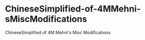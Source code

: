 # ChineseSimplified-of-4MMehni-sMiscModifications
ChineseSimplified of 4M Mehni's Misc Modifications
